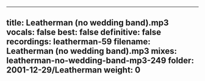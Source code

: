 
---
title: Leatherman (no wedding band).mp3
vocals: false
best: false
definitive: false
recordings: leatherman-59
filename: Leatherman (no wedding band).mp3
mixes: leatherman-no-wedding-band-mp3-249
folder: 2001-12-29/Leatherman
weight: 0
---
